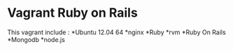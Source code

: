 Vagrant Ruby on Rails
=====================
This vagrant include : 
*Ubuntu 12.04 64
*nginx
*Ruby
*rvm
*Ruby On Rails
*Mongodb
*node.js
